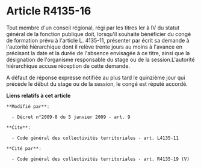 # Article R4135-16

Tout membre d'un conseil régional, régi par les titres Ier à IV du statut général de la fonction publique doit, lorsqu'il
souhaite bénéficier du congé de formation prévu à l'article L. 4135-11, présenter par écrit sa demande à l'autorité
hiérarchique dont il relève trente jours au moins à l'avance en précisant la date et la durée de l'absence envisagée à ce
titre, ainsi que la désignation de l'organisme responsable du stage ou de la session.L'autorité hiérarchique accuse réception
de cette demande.

A défaut de réponse expresse notifiée au plus tard le quinzième jour qui précède le début du stage ou de la session, le congé
est réputé accordé.

**Liens relatifs à cet article**

	**Modifié par**:

	  - Décret n°2009-8 du 5 janvier 2009 - art. 9

	**Cite**:

	  - Code général des collectivités territoriales - art. L4135-11

	**Cité par**:

	  - Code général des collectivités territoriales - art. R4135-19 (V)

